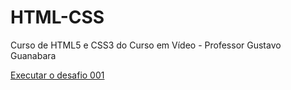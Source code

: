# HTML-CSS
 Curso de HTML5 e CSS3 do Curso em Vídeo - Professor Gustavo Guanabara

<a href="https://lucas-martins-gomes.github.io/HTML-CSS/desafios/desafio001.html"> Executar o desafio 001</a>